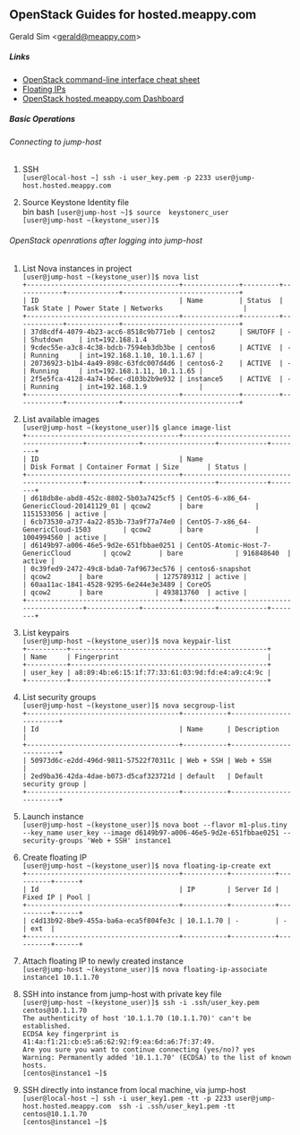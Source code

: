 ## OpenStack Guides for hosted.meappy.com
Gerald Sim &lt;gerald@meappy.com&gt;<br>

##### Links
- [OpenStack command-line interface cheat sheet](http://docs.openstack.org/user-guide/cli_cheat_sheet.html)
- [ Floating IPs](http://docs.openstack.org/openstack-ops/content/floating_ips.html)
- [OpenStack hosted.meappy.com Dashboard](https://secure.meappy.com/os/)

##### Basic Operations
###### Connecting to jump-host
1. SSH<br>
`[user@local-host ~] ssh -i user_key.pem -p 2233 user@jump-host.hosted.meappy.com`<br>

2. Source Keystone Identity file<br>
    bin bash
`[user@jump-host ~]$ source  keystonerc_user`<br>
`[user@jump-host ~(keystone_user)]$`<br>

###### OpenStack openrations after logging into jump-host
1. List Nova instances in project<br>
`[user@jump-host ~(keystone_user)]$ nova list`<br>
`+--------------------------------------+--------------+---------+------------+-------------+-----------------------------+`<br>
`| ID                                   | Name         | Status  | Task State | Power State | Networks                    |`<br>
`+--------------------------------------+--------------+---------+------------+-------------+-----------------------------+`<br>
`| 37d8cdf4-4079-4b23-acc6-8518c9b771eb | centos2      | SHUTOFF | -          | Shutdown    | int=192.168.1.4             |`<br>
`| 9cdec55e-a3c8-4c38-bdcb-7594eb3db3be | centos6      | ACTIVE  | -          | Running     | int=192.168.1.10, 10.1.1.67 |`<br>
`| 20736923-b1b4-4a49-898c-63fdc007d4d6 | centos6-2    | ACTIVE  | -          | Running     | int=192.168.1.11, 10.1.1.65 |`<br>
`| 2f5e5fca-4128-4a74-b6ec-d103b2b9e932 | instance5    | ACTIVE  | -          | Running     | int=192.168.1.9             |`<br>
`+--------------------------------------+--------------+---------+------------+-------------+-----------------------------+`<br>

2. List available images<br>
`[user@jump-host ~(keystone_user)]$ glance image-list`<br>
`+--------------------------------------+------------------------------------------+-------------+------------------+------------+--------+`<br>
`| ID                                   | Name                                     | Disk Format | Container Format | Size       | Status |`<br>
`+--------------------------------------+------------------------------------------+-------------+------------------+------------+--------+`<br>
`| d618db8e-abd8-452c-8802-5b03a7425cf5 | CentOS-6-x86_64-GenericCloud-20141129_01 | qcow2       | bare             | 1151533056 | active |`<br>
`| 6cb73530-a737-4a22-853b-73a9f77a74e0 | CentOS-7-x86_64-GenericCloud-1503        | qcow2       | bare             | 1004994560 | active |`<br>
`| d6149b97-a006-46e5-9d2e-651fbbae0251 | CentOS-Atomic-Host-7-GenericCloud        | qcow2       | bare             | 916848640  | active |`<br>
`| 0c39fed9-2472-49c8-bda0-7af9673ec576 | centos6-snapshot                         | qcow2       | bare             | 1275789312 | active |`<br>
`| 60aa11ac-1841-4528-9295-6e244e3e3489 | CoreOS                                   | qcow2       | bare             | 493813760  | active |`<br>
`+--------------------------------------+------------------------------------------+-------------+------------------+------------+--------+`<br>

3. List keypairs<br>
`[user@jump-host ~(keystone_user)]$ nova keypair-list`<br>
`+----------+-------------------------------------------------+`<br>
`| Name     | Fingerprint                                     |`<br>
`+----------+-------------------------------------------------+`<br>
`| user_key | a8:89:4b:e6:15:1f:77:33:61:03:9d:fd:e4:a9:c4:9c |`<br>
`+----------+-------------------------------------------------+`<br>

4. List security groups<br>
`[user@jump-host ~(keystone_user)]$ nova secgroup-list `<br>
`+--------------------------------------+-----------+------------------------+`<br>
`| Id                                   | Name      | Description            |`<br>
`+--------------------------------------+-----------+------------------------+`<br>
`| 50973d6c-e2dd-496d-9811-57522f70311c | Web + SSH | Web + SSH              |`<br>
`| 2ed9ba36-42da-4dae-b073-d5caf323721d | default   | Default security group |`<br>
`+--------------------------------------+-----------+------------------------+`<br>

5. Launch instance<br>
`[user@jump-host ~(keystone_user)]$ nova boot --flavor m1-plus.tiny --key_name user_key --image d6149b97-a006-46e5-9d2e-651fbbae0251 --security-groups 'Web + SSH' instance1`<br>

6. Create floating IP<br>
`[user@jump-host ~(keystone_user)]$ nova floating-ip-create ext`<br>
`+--------------------------------------+-----------+-----------+----------+------+`<br>
`| Id                                   | IP        | Server Id | Fixed IP | Pool |`<br>
`+--------------------------------------+-----------+-----------+----------+------+`<br>
`| c4d13b92-8be9-455a-ba6a-eca5f804fe3c | 10.1.1.70 | -         | -        | ext  |`<br>
`+--------------------------------------+-----------+-----------+----------+------+`<br>

7. Attach floating IP to newly created instance<br>
`[user@jump-host ~(keystone_user)]$ nova floating-ip-associate instance1 10.1.1.70`<br>

8. SSH into instance from jump-host with private key file<br>
`[user@jump-host ~(keystone_user)]$ ssh -i .ssh/user_key.pem centos@10.1.1.70`<br>
`The authenticity of host '10.1.1.70 (10.1.1.70)' can't be established.`<br>
`ECDSA key fingerprint is 41:4a:f1:21:cb:e5:a6:62:92:f9:ea:6d:a6:7f:37:49.`<br>
`Are you sure you want to continue connecting (yes/no)? yes`<br>
`Warning: Permanently added '10.1.1.70' (ECDSA) to the list of known hosts.`<br>
`[centos@instance1 ~]$`<br>

9. SSH directly into instance from local machine, via jump-host<br>
`[user@local-host ~] ssh -i user_key1.pem -tt -p 2233 user@jump-host.hosted.meappy.com  ssh -i .ssh/user_key1.pem -tt centos@10.1.1.70`<br>
`[centos@instance1 ~]$`<br>
